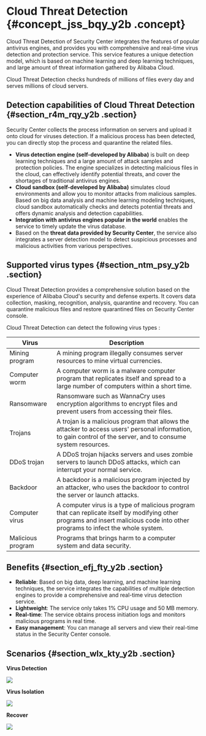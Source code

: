 # Cloud Threat Detection {#concept_jss_bqy_y2b .concept}

Cloud Threat Detection of Security Center integrates the features of popular antivirus engines, and provides you with comprehensive and real-time virus detection and protection service. This service features a unique detection model, which is based on machine learning and deep learning techniques, and large amount of threat information gathered by Alibaba Cloud.

Cloud Threat Detection checks hundreds of millions of files every day and serves millions of cloud servers.

## Detection capabilities of Cloud Threat Detection {#section_r4m_rqy_y2b .section}

Security Center collects the process information on servers and upload it onto cloud for viruses detection. If a malicious process has been detected, you can directly stop the process and quarantine the related files.

-   **Virus detection engine \(self-developed by Alibaba\)** is built on deep learning techniques and a large amount of attack samples and protection policies. The engine specializes in detecting malicious files in the cloud, can effectively identify potential threats, and cover the shortages of traditional antivirus engines.
-   **Cloud sandbox \(self-developed by Alibaba\)** simulates cloud environments and allow you to monitor attacks from malicious samples. Based on big data analysis and machine learning modeling techniques, cloud sandbox automatically checks and detects potential threats and offers dynamic analysis and detection capabilities.
-   **Integration with antivirus engines popular in the world** enables the service to timely update the virus database.
-   Based on the **threat data provided by Security Center**, the service also integrates a server detection model to detect suspicious processes and malicious activities from various perspectives.

## Supported virus types {#section_ntm_psy_y2b .section}

Cloud Threat Detection provides a comprehensive solution based on the experience of Alibaba Cloud's security and defense experts. It covers data collection, masking, recognition, analysis, quarantine and recovery. You can quarantine malicious files and restore quarantined files on Security Center console.

Cloud Threat Detection can detect the following virus types :

|Virus|Description|
|-----|-----------|
|Mining program|A mining program illegally consumes server resources to mine virtual currencies.|
|Computer worm|A computer worm is a malware computer program that replicates itself and spread to a large number of computers within a short time.|
|Ransomware|Ransomware such as WannaCry uses encryption algorithms to encrypt files and prevent users from accessing their files.|
|Trojans|A trojan is a malicious program that allows the attacker to access users' personal information, to gain control of the server, and to consume system resources.|
|DDoS trojan|A DDoS trojan hijacks servers and uses zombie servers to launch DDoS attacks, which can interrupt your normal service.|
|Backdoor|A backdoor is a malicious program injected by an attacker, who uses the backdoor to control the server or launch attacks.|
|Computer virus|A computer virus is a type of malicious program that can replicate itself by modifying other programs and insert malicious code into other programs to infect the whole system.|
|Malicious program|Programs that brings harm to a computer system and data security.|

## Benefits {#section_efj_fty_y2b .section}

-   **Reliable**: Based on big data, deep learning, and machine learning techniques, the service integrates the capabilities of multiple detection engines to provide a comprehensive and real-time virus detection service.
-   **Lightweight**: The service only takes 1% CPU usage and 50 MB memory.
-   **Real-time**: The service obtains process initiation logs and monitors malicious programs in real time.
-   **Easy management**: You can manage all servers and view their real-time status in the Security Center console.

## Scenarios {#section_wlx_kty_y2b .section}

**Virus Detection**

![](http://static-aliyun-doc.oss-cn-hangzhou.aliyuncs.com/assets/img/18946/156030417710818_en-US.png)

**Virus Isolation**

![](http://static-aliyun-doc.oss-cn-hangzhou.aliyuncs.com/assets/img/18946/156030417810819_en-US.png)

**Recover**

![](http://static-aliyun-doc.oss-cn-hangzhou.aliyuncs.com/assets/img/18946/156030417810820_en-US.png)

